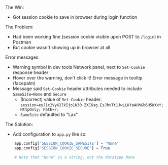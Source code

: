 <!-- title: Fixed: Configuring Flask to store session cookie-->

The Win: 
- Got session cookie to save in browser during login function

The Problem: 
- Had been working fine (session cookie visible upon POST to `/login`) in Postman
- But cookie wasn't showing up in browser at all

Error messages:   
- Warning symbol in dev tools Network panel, next to `Set-Cookie` response header
- Hover over the warning, don't click it! Error message in tooltip (facepalm)
- Message said `Set-Cookie` header attributes needed to include `SameSite=None` and `Secure`
  - (Incorrect) value of `Set-Cookie` header:               `session=eyJ1c2VyX2lkIjo1N30.ZXE6sg.EsJhvTt1JwLLKYaAHhGb6H5WXxY; HttpOnly; Path=/;`
  - `SameSite` defaulted to "Lax"

The Solution:
- Add configuration to `app.py` like so:
```py
    app.config['SESSION_COOKIE_SAMESITE'] = "None"
    app.config['SESSION_COOKIE_SECURE'] = True

    # Note that "None" is a string, not the datatype None
```
